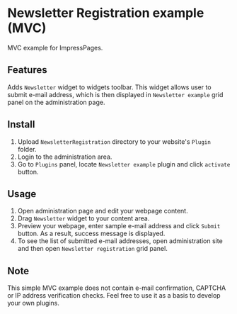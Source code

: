 # Newsletter Registration example (MVC)

MVC example for ImpressPages.

## Features

Adds `Newsletter` widget to widgets toolbar. This widget allows user to submit e-mail address, which is then displayed
in `Newsletter example` grid panel on the administration page.

## Install

1. Upload `NewsletterRegistration` directory to your website's `Plugin` folder.
2. Login to the administration area.
3. Go to `Plugins` panel, locate `Newsletter example` plugin and click `activate` button.

## Usage

1. Open administration page and edit your webpage content.
2. Drag `Newsletter` widget to your content area.
3. Preview your webpage, enter sample e-mail address and click `Submit` button. As a result, success message is displayed.
4. To see the list of submitted e-mail addresses, open administration site and then open `Newsletter registration` grid panel.

## Note

This simple MVC example does not contain e-mail confirmation, CAPTCHA or IP address verification checks.
Feel free to use it as a basis to develop your own plugins.